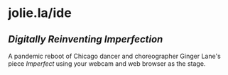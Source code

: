 # jolie.la/ide

## _Digitally Reinventing Imperfection_ ##

A pandemic reboot of Chicago dancer and choreographer Ginger Lane's piece _Imperfect_ using your webcam and web browser as the stage.
